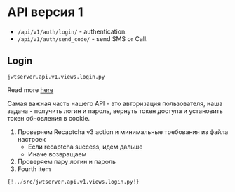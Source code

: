 # API версия 1

* `/api/v1/auth/login/` - authentication.
* `/api/v1/auth/send_code/` - send SMS or Call.

## Login

`jwtserver.api.v1.views.login.py`

Read more [here](./src/jwtserver.api.v1.views.login.py)

Самая важная часть нашего API - это авторизация пользователя, наша задача - получить логин и пароль,
вернуть токен доступа и установить токен обновления в cookie.

1. Проверяем Recaptcha v3 action и минимальные требования из файла настроек
    * Если recaptcha success, идем дальше
    * Иначе возвращаем 
2. Проверяем пару логин и пароль
3. Fourth item


```Python hl_lines="8-9  11  14"
{!../src/jwtserver.api.v1.views.login.py!}
```